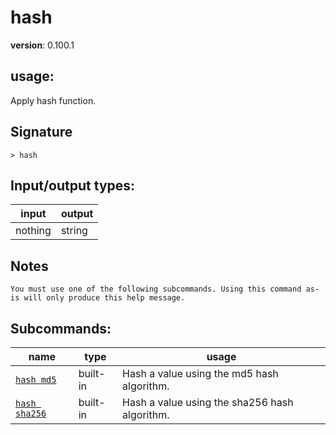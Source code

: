 # hash

**version**: 0.100.1

## **usage**:

Apply hash function.

## Signature

`> hash `

## Input/output types:

| input   | output |
| ------- | ------ |
| nothing | string |

## Notes

```text
You must use one of the following subcommands. Using this command as-is will only produce this help message.
```

## Subcommands:

| name                                           | type     | usage                                         |
| ---------------------------------------------- | -------- | --------------------------------------------- |
| [`hash md5`](/commands/docs/hash_md5.md)       | built-in | Hash a value using the md5 hash algorithm.    |
| [`hash sha256`](/commands/docs/hash_sha256.md) | built-in | Hash a value using the sha256 hash algorithm. |
